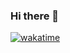 ### Hi there 👋

[![wakatime](https://wakatime.com/badge/user/684470f1-301b-4fd3-aef1-6f801eade702.svg)](https://wakatime.com/@684470f1-301b-4fd3-aef1-6f801eade702)

<!--
**JamesCooks589/JamesCooks589** is a ✨ _special_ ✨ repository because its `README.md` (this file) appears on your GitHub profile.

Here are some ideas to get you started:

- 🔭 I’m currently working on ...
- 🌱 I’m currently learning ...
- 👯 I’m looking to collaborate on ...
- 🤔 I’m looking for help with ...
- 💬 Ask me about ...
- 📫 How to reach me: ...
- 😄 Pronouns: ...
- ⚡ Fun fact: ...
-->
